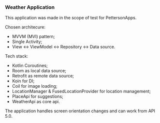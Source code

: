 ### Weather Application

This application was made in the scope of test for PettersonApps.

Chosen architecure: 
- MVVM (MVI) pattern;
- Single Activity;
- View <-> ViewModel <-> Repository <-> Data source.

Tech stack:
- Kotlin Coroutines;
- Room as local data source;
- Retrofit as remote data source;
- Koin for DI;
- Coil for image loading;
- LocationManager & FusedLocationProvider for location management;
- PlaceApi for suggestions;
- WeatherApi as core api.

The application handles screen orientation changes and can work from API 5.0.
